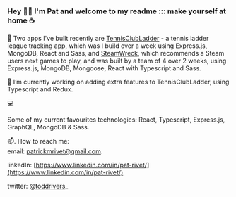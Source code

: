 

### Hey 👋🏼 I'm Pat and welcome to my readme ::: make yourself at home ☕

:blossom: 
Two  apps I've built recently are [TennisClubLadder](https://github.com/patrivet/TennisClubLadder) - a tennis ladder league tracking app, which was I build over a week using Express.js, MongoDB, React and Sass, and [SteamWreck](https://github.com/patrivet/SteamWreck), which recommends a Steam users next games to play, and was built by a team of 4 over 2 weeks, using Express.js, MongoDB, Mongoose, React with Typescript and Sass.

🔭 
I’m currently working on adding extra features to TennisClubLadder, using Typescript and Redux.

💻 

Some of my current favourites technologies: React, Typescript, Express.js, GraphQL, MongoDB & Sass.

📫. 
How to reach me:  
email: [patrickmrivet@gmail.com](mailto:patrickmrivet@gmail.com). 

linkedIn: [https://www.linkedin.com/in/pat-rivet/](https://www.linkedin.com/in/pat-rivet/)

twitter: [@toddrivers_](https://twitter.com/ToddRivers_)    
<!--
**patrivet/patrivet** is a ✨ _special_ ✨ repository because its `README.md` (this file) appears on your GitHub profile.

Here are some ideas to get you started:

- 🔭 I’m currently working on ...
- 🌱 I’m currently learning ...
- 👯 I’m looking to collaborate on ...
- 🤔 I’m looking for help with ...
- 💬 Ask me about ...
- 📫 How to reach me: ...
- 😄 Pronouns: ...
- ⚡ Fun fact: ...
-->
